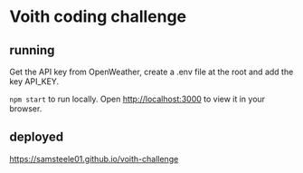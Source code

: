 # Voith coding challenge

## running

Get the API key from OpenWeather, create a .env file at the root and add the key API_KEY.

`npm start` to run locally. Open [http://localhost:3000](http://localhost:3000) to view it in your browser.

## deployed

https://samsteele01.github.io/voith-challenge
